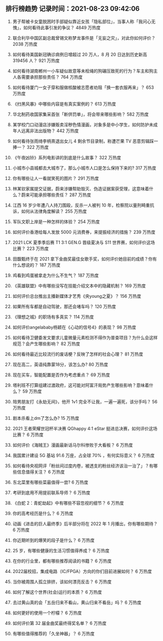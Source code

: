 
## 排行榜趋势 记录时间：2021-08-23 09:42:06
  
  1. 男子帮被卡女童脱困时手部疑似靠近女孩「隐私部位」，当事人称「我问心无愧」，如何看待此事引发的争议？ 4849 万热度
    
  2. 联合利华中国区副总裁曾锡文称梦龙事件是「无妄之灾」，对此你如何评价？ 2038 万热度
    
  3. 如何看待美国新冠确诊病例日增超过 20 万人，8 月 20 日达到历史新高 319456 人？ 921 万热度
    
  4. 如何看待湖南郴州一小车疑似故意等未栓绳的狗碾压致死的行为？车主和狗主人各需要承担那些责任？ 764 万热度
    
  5. 如何看待厦门一女子穿和服做核酸被志愿者劝阻「换一套衣服再来」？ 653 万热度
    
  6. 《扫黑风暴》中哪些内容是有真实案例的？ 613 万热度
    
  7. 华北制药收国家集采首张「断供罚单」，将会带来哪些影响？ 582 万热度
    
  8. 某学校门口动漫店涉嫌贩卖淫秽色情漫画，对象多是中小学生，如何防护未成年人远离非法出版物？ 442 万热度
    
  9. 如何看待张雨绮李柄熹退出女儿 4 剩余节目录制，称遭芒果 TV 恶意剪辑踩一捧一？ 322 万热度
    
  10. 《午夜凶铃》系列电影讲的到底是什么故事？ 322 万热度
    
  11. 小城市小县城都去大城市了，那么小城市人口是怎么保持下来的? 317 万热度
    
  12. 你有哪些让人一看就笑死的图片？ 291 万热度
    
  13. 林某钦家属提交证据，蔚来涉嫌帮助毁灭、伪造证据案获受理，这意味着什么？蔚来可能承担哪些责任？ 287 万热度
    
  14. 江西 16 岁少年遭八人持刀围殴，反杀一人被判 10 年，检察院以量刑畸重抗诉，如何从法律角度解读？ 255 万热度
    
  15. 军队文职上岸是一种怎样的体验？ 254 万热度
    
  16. 如何评价香港给每人发放 5000 元消费券，来提振经济的措施？ 239 万热度
    
  17. 2021 LCK 夏季季后赛 T1 3:1 GEN.G 晋级夏决与 S11 世界赛，如何评价这场比赛？ 223 万热度
    
  18. 田馥甄终于在 2021 拿下金曲奖最佳女歌手奖，如何评价她目前的成绩？你有什么想说的？ 187 万热度
    
  19. 鸡看到鸡蛋被拿走为什么不生气？ 187 万热度
    
  20. 《英雄联盟》中有哪些没写在技能介绍文本中的隐藏机制？ 169 万热度
    
  21. 如何评价总台推出主播新媒体才艺秀《央young之夏》？ 156 万热度
    
  22. 如果所有车都是自动驾驶，那还会堵车吗？ 120 万热度
    
  23. 《理想之城》的职场有多真实？ 114 万热度
    
  24. 如何评价angelababy杨颖在《心动的信号4》的表现？ 98 万热度
    
  25. 如何看待卫健委发文要求儿童微量元素检测不得作为普查项目？为什么会这样规范？会产生哪些影响？ 82 万热度
    
  26. 如何看待最近比较流行的废话梗？反映了怎样的社会心理？ 81 万热度
    
  27. 现在高二，英语纯靠蒙18分，该怎么办? 80 万热度
    
  28. 现在买车，智能配置是否作为考虑重点？ 69 万热度
    
  29. 塔利班不打算组建过渡政府，这可能对阿富汗局势产生哪些影响？意味着什么？ 59 万热度
    
  30. 陪男朋友打《永劫无间》，他开 1v1 完全不让我，一遍一遍死，该分手吗？ 56 万热度
    
  31. 剧本杀看上dm了怎么办? 15 万热度
    
  32. 2021 王者荣耀世冠杯半决赛 QGhappy 4:1 eStar 挺进总决赛，如何评价这场比赛？ 6 万热度
    
  33. 如何评价《海贼王》漫画最新话马尔科惨败于大看板？ 6 万热度
    
  34. 我国累计建设 5G 基站 91.6 万座，占全球 70% ，有何实际意义？ 6 万热度
    
  35. 如何看待央视网评「粉丝间过度内卷，被透支的粉丝经济该治一治了」？有哪些信息值得关注？ 6 万热度
    
  36. 东北菜里有哪些菜最值得一尝? 6 万热度
    
  37. 考研到底用不用提前联系导师？ 6 万热度
    
  38. 《白蛇 2：青蛇劫起》中有哪些不容忽视的细节？ 6 万热度
    
  39. 你的高考经历是什么？ 6 万热度
    
  40. 动画《进击的巨人最终季》后半部分将在 2022 年 1 月播出，你有哪些期待？ 6 万热度
    
  41. 你近期听到的爆笑的段子是什么？ 6 万热度
    
  42. 25 岁，有哪些健康的生活习惯值得养成？ 6 万热度
    
  43. 在你的行业里，都有哪些推荐阅读的书籍？ 6 万热度
    
  44. 2022届校招，集成电路（IC/FPGA）方向的你们目前进展如何？ 6 万热度
    
  45. 当你被周围人孤立排挤，该如何漂亮反击？ 6 万热度
    
  46. 如何了解这个世界(社会)运行的本质？ 6 万热度
    
  47. 去过黄山真的会「五岳归来不看山，黄山归来不看岳」吗？ 6 万热度
    
  48. 如何更好的使用一个柠檬？ 6 万热度
    
  49. 如何评价第 32 届金曲奖最终得奖名单？ 6 万热度
    
  50. 有哪些值得推荐的「久坐神器」？ 6 万热度
    